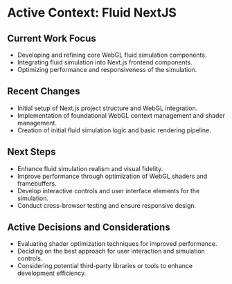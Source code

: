 # Active Context: Fluid NextJS

## Current Work Focus
- Developing and refining core WebGL fluid simulation components.
- Integrating fluid simulation into Next.js frontend components.
- Optimizing performance and responsiveness of the simulation.

## Recent Changes
- Initial setup of Next.js project structure and WebGL integration.
- Implementation of foundational WebGL context management and shader management.
- Creation of initial fluid simulation logic and basic rendering pipeline.

## Next Steps
- Enhance fluid simulation realism and visual fidelity.
- Improve performance through optimization of WebGL shaders and framebuffers.
- Develop interactive controls and user interface elements for the simulation.
- Conduct cross-browser testing and ensure responsive design.

## Active Decisions and Considerations
- Evaluating shader optimization techniques for improved performance.
- Deciding on the best approach for user interaction and simulation controls.
- Considering potential third-party libraries or tools to enhance development efficiency.
